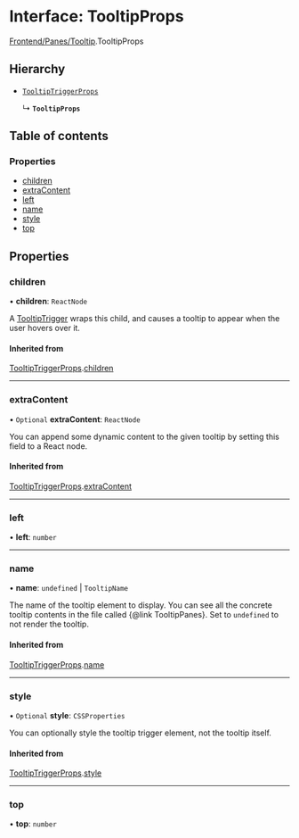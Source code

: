 # Interface: TooltipProps

[Frontend/Panes/Tooltip](../modules/Frontend_Panes_Tooltip.md).TooltipProps

## Hierarchy

- [`TooltipTriggerProps`](Frontend_Panes_Tooltip.TooltipTriggerProps.md)

  ↳ **`TooltipProps`**

## Table of contents

### Properties

- [children](Frontend_Panes_Tooltip.TooltipProps.md#children)
- [extraContent](Frontend_Panes_Tooltip.TooltipProps.md#extracontent)
- [left](Frontend_Panes_Tooltip.TooltipProps.md#left)
- [name](Frontend_Panes_Tooltip.TooltipProps.md#name)
- [style](Frontend_Panes_Tooltip.TooltipProps.md#style)
- [top](Frontend_Panes_Tooltip.TooltipProps.md#top)

## Properties

### children

• **children**: `ReactNode`

A [TooltipTrigger](../modules/Frontend_Panes_Tooltip.md#tooltiptrigger) wraps this child, and causes a tooltip to appear when the user hovers
over it.

#### Inherited from

[TooltipTriggerProps](Frontend_Panes_Tooltip.TooltipTriggerProps.md).[children](Frontend_Panes_Tooltip.TooltipTriggerProps.md#children)

---

### extraContent

• `Optional` **extraContent**: `ReactNode`

You can append some dynamic content to the given tooltip by setting this field to a React node.

#### Inherited from

[TooltipTriggerProps](Frontend_Panes_Tooltip.TooltipTriggerProps.md).[extraContent](Frontend_Panes_Tooltip.TooltipTriggerProps.md#extracontent)

---

### left

• **left**: `number`

---

### name

• **name**: `undefined` \| `TooltipName`

The name of the tooltip element to display. You can see all the concrete tooltip contents in
the file called {@link TooltipPanes}. Set to `undefined` to not render the tooltip.

#### Inherited from

[TooltipTriggerProps](Frontend_Panes_Tooltip.TooltipTriggerProps.md).[name](Frontend_Panes_Tooltip.TooltipTriggerProps.md#name)

---

### style

• `Optional` **style**: `CSSProperties`

You can optionally style the tooltip trigger element, not the tooltip itself.

#### Inherited from

[TooltipTriggerProps](Frontend_Panes_Tooltip.TooltipTriggerProps.md).[style](Frontend_Panes_Tooltip.TooltipTriggerProps.md#style)

---

### top

• **top**: `number`
